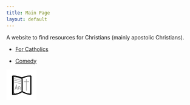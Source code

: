 ```yaml
---
title: Main Page
layout: default
---
```


A website to find resources for Christians (mainly apostolic Christians).

- [For Catholics](pages/catholic.md)

- [Comedy](pages/comedy.md)

![Site image](assets/favicon.png "Website icon")

<!-- >Say a rosary, you pagan!-->